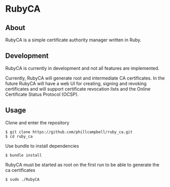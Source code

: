 # RubyCA

## About
RubyCA is a simple certificate authority manager written in Ruby.

## Development
RubyCA is currently in development and not all features are implemented. 

Currently, RubyCA will generate root and intermediate CA certificates. In the future RubyCA will have a web UI for creating, signing and revoking certificates and will support certificate revocation lists and the Online Certificate Status Protocol (OCSP).

## Usage

Clone and enter the repository

    $ git clone https://github.com/phillcampbell/ruby_ca.git
    $ cd ruby_ca

Use bundle to install dependencies

    $ bundle install

RubyCA must be started as root on the first run to be able to generate the ca certificates

    $ sudo ./RubyCA